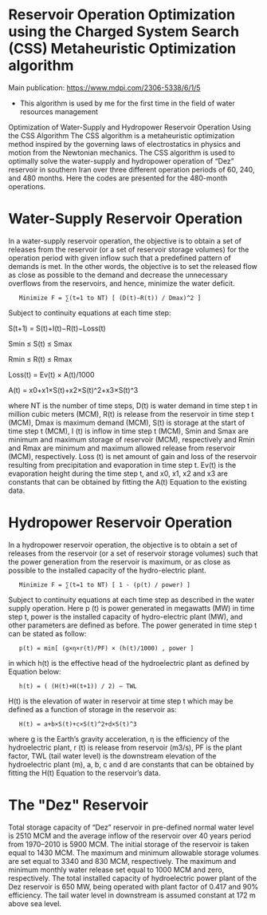 
# Reservoir Operation Optimization using the Charged System Search (CSS) Metaheuristic Optimization algorithm

Main publication: https://www.mdpi.com/2306-5338/6/1/5

* This algorithm is used by me for the first time in the field of water resources management

Optimization of Water-Supply and Hydropower Reservoir Operation Using the CSS Algorithm
The CSS algorithm is a metaheuristic optimization method inspired by the governing laws of electrostatics in physics and motion from the Newtonian mechanics. The CSS algorithm is used to optimally solve the water-supply and hydropower operation of “Dez” reservoir in southern Iran over three different operation periods of 60, 240, and 480 months. Here the codes are presented for the 480-month operations.


# Water-Supply Reservoir Operation
In a water-supply reservoir operation, the objective is to obtain a set of releases from the reservoir (or a set of reservoir storage volumes) for the operation period with given inflow such that a predefined pattern of demands is met. In the other words, the objective is to set the released flow as close as possible to the demand and decrease the unnecessary overflows from the reservoirs, and hence, minimize the water deficit.

       Minimize F = ∑(t=1 to NT) [ (D(t)−R(t)) / Dmax)^2 ]


Subject to continuity equations at each time step:


S(t+1) = S(t)+I(t)−R(t)−Loss(t)

Smin ≤ S(t) ≤ Smax

Rmin ≤ R(t) ≤ Rmax

Loss(t) = Ev(t) × A(t)/1000

A(t) = x0+x1×S(t)+x2×S(t)^2+x3×S(t)^3


where NT is the number of time steps, D(t) is water demand in time step t in million cubic meters (MCM), R(t) is release from the reservoir in time step t (MCM), Dmax is maximum demand (MCM), S(t) is storage at the start of time step t (MCM), I (t) is inflow in time step t (MCM), Smin and Smax are minimum and maximum storage of reservoir (MCM), respectively and Rmin and Rmax are minimum and maximum allowed release from reservoir (MCM), respectively. Loss (t) is net amount of gain and loss of the reservoir resulting from precipitation and evaporation in time step t. Ev(t) is the evaporation height during the time step t, and x0, x1, x2 and x3 are constants that can be obtained by fitting the A(t) Equation to the existing data.

# Hydropower Reservoir Operation
In a hydropower reservoir operation, the objective is to obtain a set of releases from the reservoir (or a set of reservoir storage volumes) such that the power generation from the reservoir is maximum, or as close as possible to the installed capacity of the hydro-electric plant.


       Minimize F = ∑(t=1 to NT) [ 1 - (p(t) / power) ]


Subject to continuity equations at each time step as described in the water supply operation. Here p (t) is power generated in megawatts (MW) in time step t, power is the installed capacity of hydro-electric plant (MW), and other parameters are defined as before. The power generated in time step t can be stated as follow:


       p(t) = min[ (g×η×r(t)/PF) × (h(t)/1000) , power ]


in which h(t) is the effective head of the hydroelectric plant as defined by Equation below:


       h(t) = ( (H(t)+H(t+1)) / 2) − TWL


H(t) is the elevation of water in reservoir at time step t which may be defined as a function of storage in the reservoir as:


       H(t) = a+b×S(t)+c×S(t)^2+d×S(t)^3


where g is the Earth’s gravity acceleration, η is the efficiency of the hydroelectric plant, r (t) is release from reservoir (m3/s), PF is the plant factor, TWL (tail water level) is the downstream elevation of the hydroelectric plant (m), a, b, c and d are constants that can be obtained by fitting the H(t) Equation to the reservoir’s data.


# The "Dez" Reservoir

Total storage capacity of “Dez” reservoir in pre-defined normal water level is 2510 MCM and the average inflow of the reservoir over 40 years period from 1970–2010 is 5900 MCM. The initial storage of the reservoir is taken equal to 1430 MCM. The maximum and minimum allowable storage volumes are set equal to 3340 and 830 MCM, respectively. The maximum and minimum monthly water release set equal to 1000 MCM and zero, respectively. The total installed capacity of hydroelectric power plant of the Dez reservoir is 650 MW, being operated with plant factor of 0.417 and 90% efficiency. The tail water level in downstream is assumed constant at 172 m above sea level.
